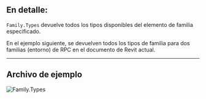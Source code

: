 ## En detalle:
`Family.Types` devuelve todos los tipos disponibles del elemento de familia especificado.

En el ejemplo siguiente, se devuelven todos los tipos de familia para dos familias (entorno) de RPC en el documento de Revit actual.
___
## Archivo de ejemplo

![Family.Types](./Revit.Elements.Family.Types_img.jpg)
